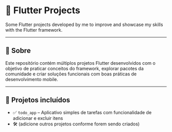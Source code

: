 # 📱 Flutter Projects

Some Flutter projects developed by me to improve and showcase my skills with the Flutter framework.

---

## 🚀 Sobre

Este repositório contém múltiplos projetos Flutter desenvolvidos com o objetivo de praticar conceitos do framework, explorar pacotes da comunidade e criar soluções funcionais com boas práticas de desenvolvimento mobile.

---

## 🧪 Projetos incluídos

- ✅ `todo_app` – Aplicativo simples de tarefas com funcionalidade de adicionar e excluir itens
- 🛠️ (adicione outros projetos conforme forem sendo criados)

